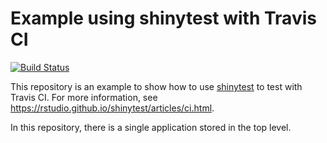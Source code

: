 Example using shinytest with Travis CI
======================================

[![Build Status](https://travis-ci.org/rstudio/shinytest-ci-example.svg?branch=master)](https://travis-ci.org/rstudio/shinytest-ci-example)

This repository is an example to show how to use [shinytest](https://github.com/rstudio/shinytest) to test with Travis CI. For more information, see https://rstudio.github.io/shinytest/articles/ci.html.

In this repository, there is a single application stored in the top level.
